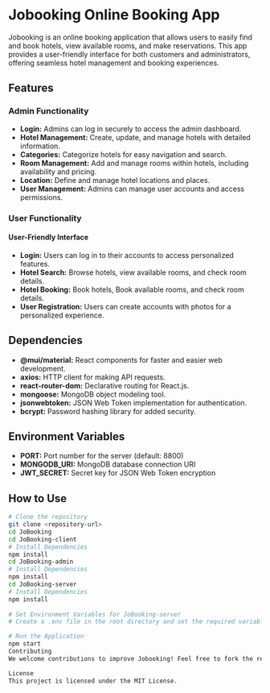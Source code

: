 # Jobooking Online Booking App

Jobooking is an online booking application that allows users to easily find and book hotels, view available rooms, and make reservations. This app provides a user-friendly interface for both customers and administrators, offering seamless hotel management and booking experiences.

## Features

### Admin Functionality

- **Login:** Admins can log in securely to access the admin dashboard.
- **Hotel Management:** Create, update, and manage hotels with detailed information.
- **Categories:** Categorize hotels for easy navigation and search.
- **Room Management:** Add and manage rooms within hotels, including availability and pricing.
- **Location:** Define and manage hotel locations and places.
- **User Management:** Admins can manage user accounts and access permissions.

### User Functionality

#### User-Friendly Interface

- **Login:** Users can log in to their accounts to access personalized features.
- **Hotel Search:** Browse hotels, view available rooms, and check room details.
- **Hotel Booking:** Book hotels, Book available rooms, and check room details.
- **User Registration:** Users can create accounts with photos for a personalized experience.

## Dependencies

- **@mui/material:** React components for faster and easier web development.
- **axios:** HTTP client for making API requests.
- **react-router-dom:** Declarative routing for React.js.
- **mongoose:** MongoDB object modeling tool.
- **jsonwebtoken:** JSON Web Token implementation for authentication.
- **bcrypt:** Password hashing library for added security.

## Environment Variables

- **PORT:** Port number for the server (default: 8800)
- **MONGODB_URI:** MongoDB database connection URI
- **JWT_SECRET:** Secret key for JSON Web Token encryption

## How to Use

```bash
# Clone the repository
git clone <repository-url>
cd JoBooking
cd JoBooking-client
# Install Dependencies
npm install
cd JoBooking-admin
# Install Dependencies
npm install
cd JoBooking-server
# Install Dependencies
npm install
 
# Set Environment Variables for JoBooking-server
# Create a .env file in the root directory and set the required variables

# Run the Application
npm start
Contributing
We welcome contributions to improve Jobooking! Feel free to fork the repository, create pull requests, and report issues. Please follow the contribution guidelines when submitting changes.

License
This project is licensed under the MIT License.
